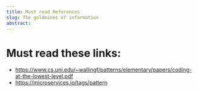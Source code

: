 ```yaml
---
title: Must read References
slug: The goldmines of information
abstract: 
---
```


# Must read these links:

- https://www.cs.uni.edu/~wallingf/patterns/elementary/papers/coding-at-the-lowest-level.pdf
- https://microservices.io/tags/pattern
